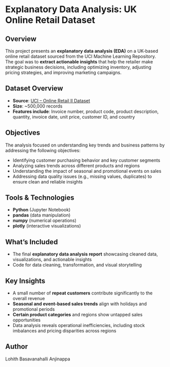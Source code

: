 # Explanatory Data Analysis: UK Online Retail Dataset

## Overview
This project presents an **explanatory data analysis (EDA)** on a UK-based online retail dataset sourced from the UCI Machine Learning Repository. The goal was to **extract actionable insights** that help the retailer make strategic business decisions, including optimizing inventory, adjusting pricing strategies, and improving marketing campaigns.

## Dataset Overview
- **Source**: [UCI – Online Retail II Dataset](https://archive.ics.uci.edu/dataset/502/online+retail+ii)
- **Size**: ~500,000 records
- **Features include**: Invoice number, product code, product description, quantity, invoice date, unit price, customer ID, and country

## Objectives
The analysis focused on understanding key trends and business patterns by addressing the following objectives:
- Identifying customer purchasing behavior and key customer segments
- Analyzing sales trends across different products and regions
- Understanding the impact of seasonal and promotional events on sales
- Addressing data quality issues (e.g., missing values, duplicates) to ensure clean and reliable insights

## Tools & Technologies
- **Python** (Jupyter Notebook)
- **pandas** (data manipulation)
- **numpy** (numerical operations)
- **plotly** (interactive visualizations)

## What’s Included
- The final **explanatory data analysis report** showcasing cleaned data, visualizations, and actionable insights
- Code for data cleaning, transformation, and visual storytelling

## Key Insights
- A small number of **repeat customers** contribute significantly to the overall revenue
- **Seasonal and event-based sales trends** align with holidays and promotional periods
- **Certain product categories** and regions show untapped sales opportunities
- Data analysis reveals operational inefficiencies, including stock imbalances and pricing disparities across regions

## Author
Lohith Basavanahalli Anjinappa  

